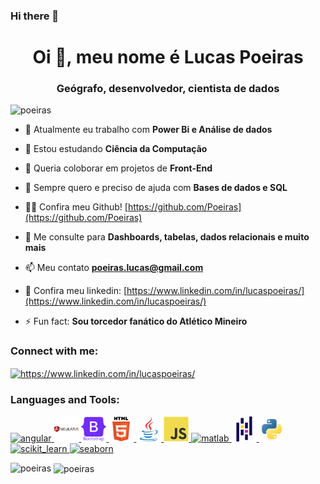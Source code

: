 ### Hi there 👋
<h1 align="center">Oi 👋, meu nome é Lucas Poeiras</h1>
<h3 align="center">Geógrafo, desenvolvedor, cientista de dados</h3>

<p align="left"> <img src="https://komarev.com/ghpvc/?username=poeiras&label=Profile%20views&color=0e75b6&style=flat" alt="poeiras" /> </p>

- 🔭 Atualmente eu trabalho com **Power Bi e Análise de dados**

- 🌱 Estou estudando **Ciência da Computação**

- 👯 Queria coloborar em projetos de **Front-End**

- 🤝 Sempre quero e preciso de ajuda com **Bases de dados e SQL**

- 👨‍💻 Confira meu Github! [https://github.com/Poeiras](https://github.com/Poeiras)

- 💬 Me consulte para **Dashboards, tabelas, dados relacionais e muito mais**

- 📫 Meu contato **poeiras.lucas@gmail.com**

- 📄 Confira meu linkedin: [https://www.linkedin.com/in/lucaspoeiras/](https://www.linkedin.com/in/lucaspoeiras/)

- ⚡ Fun fact: **Sou torcedor fanático do Atlético Mineiro**

<h3 align="left">Connect with me:</h3>
<p align="left">
<a href="https://linkedin.com/in/https://www.linkedin.com/in/lucaspoeiras/" target="blank"><img align="center" src="https://raw.githubusercontent.com/rahuldkjain/github-profile-readme-generator/master/src/images/icons/Social/linked-in-alt.svg" alt="https://www.linkedin.com/in/lucaspoeiras/" height="30" width="40" /></a>
</p>

<h3 align="left">Languages and Tools:</h3>
<p align="left"> <a href="https://angular.io" target="_blank" rel="noreferrer"> <img src="https://angular.io/assets/images/logos/angular/angular.svg" alt="angular" width="40" height="40"/> </a> <a href="https://angular.io" target="_blank" rel="noreferrer"> <img src="https://raw.githubusercontent.com/devicons/devicon/master/icons/angularjs/angularjs-original-wordmark.svg" alt="angularjs" width="40" height="40"/> </a> <a href="https://getbootstrap.com" target="_blank" rel="noreferrer"> <img src="https://raw.githubusercontent.com/devicons/devicon/master/icons/bootstrap/bootstrap-plain-wordmark.svg" alt="bootstrap" width="40" height="40"/> </a> <a href="https://www.w3.org/html/" target="_blank" rel="noreferrer"> <img src="https://raw.githubusercontent.com/devicons/devicon/master/icons/html5/html5-original-wordmark.svg" alt="html5" width="40" height="40"/> </a> <a href="https://www.java.com" target="_blank" rel="noreferrer"> <img src="https://raw.githubusercontent.com/devicons/devicon/master/icons/java/java-original.svg" alt="java" width="40" height="40"/> </a> <a href="https://developer.mozilla.org/en-US/docs/Web/JavaScript" target="_blank" rel="noreferrer"> <img src="https://raw.githubusercontent.com/devicons/devicon/master/icons/javascript/javascript-original.svg" alt="javascript" width="40" height="40"/> </a> <a href="https://www.mathworks.com/" target="_blank" rel="noreferrer"> <img src="https://upload.wikimedia.org/wikipedia/commons/2/21/Matlab_Logo.png" alt="matlab" width="40" height="40"/> </a> <a href="https://pandas.pydata.org/" target="_blank" rel="noreferrer"> <img src="https://raw.githubusercontent.com/devicons/devicon/2ae2a900d2f041da66e950e4d48052658d850630/icons/pandas/pandas-original.svg" alt="pandas" width="40" height="40"/> </a> <a href="https://www.python.org" target="_blank" rel="noreferrer"> <img src="https://raw.githubusercontent.com/devicons/devicon/master/icons/python/python-original.svg" alt="python" width="40" height="40"/> </a> <a href="https://scikit-learn.org/" target="_blank" rel="noreferrer"> <img src="https://upload.wikimedia.org/wikipedia/commons/0/05/Scikit_learn_logo_small.svg" alt="scikit_learn" width="40" height="40"/> </a> <a href="https://seaborn.pydata.org/" target="_blank" rel="noreferrer"> <img src="https://seaborn.pydata.org/_images/logo-mark-lightbg.svg" alt="seaborn" width="40" height="40"/> </a> </p>

<p><img align="left" src="https://github-readme-stats.vercel.app/api/top-langs?username=poeiras&show_icons=true&locale=en&layout=compact" alt="poeiras" /></p>

<p>&nbsp;<img align="center" src="https://github-readme-stats.vercel.app/api?username=poeiras&show_icons=true&locale=en" alt="poeiras" /></p>

